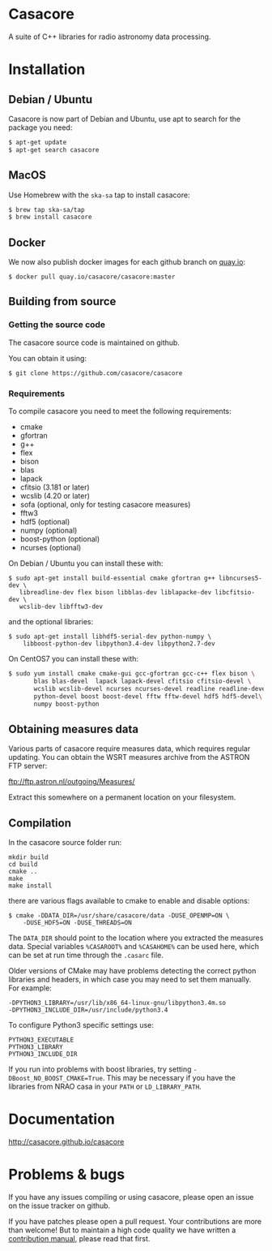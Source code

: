 
# Casacore

A suite of C++ libraries for radio astronomy data processing.


# Installation

## Debian / Ubuntu

Casacore is now part of Debian and Ubuntu, use apt to search for the package you need:
```bash
$ apt-get update
$ apt-get search casacore

```

## MacOS

Use Homebrew with the `ska-sa` tap to install casacore:

```bash
$ brew tap ska-sa/tap
$ brew install casacore
```

## Docker

We now also publish docker images for each github branch on [quay.io](https://quay.io/repository/casacore/casacore):
```
$ docker pull quay.io/casacore/casacore:master
```

## Building from source

### Getting the source code

The casacore source code is maintained on github.

You can obtain it using:

```
$ git clone https://github.com/casacore/casacore
```

### Requirements

To compile casacore you need to meet the following requirements:

* cmake
* gfortran
* g++
* flex 
* bison
* blas
* lapack
* cfitsio (3.181 or later)
* wcslib (4.20 or later)
* sofa (optional, only for testing casacore measures)
* fftw3
* hdf5 (optional)
* numpy (optional)
* boost-python (optional)
* ncurses (optional)

On Debian / Ubuntu you can install these with:
 ``` 
$ sudo apt-get install build-essential cmake gfortran g++ libncurses5-dev \
    libreadline-dev flex bison libblas-dev liblapacke-dev libcfitsio-dev \
    wcslib-dev libfftw3-dev
```

and the optional libraries:
```
$ sudo apt-get install libhdf5-serial-dev python-numpy \
    libboost-python-dev libpython3.4-dev libpython2.7-dev
```

On CentOS7 you can install these with:
 ```bash 
$ sudo yum install cmake cmake-gui gcc-gfortran gcc-c++ flex bison \
        blas blas-devel  lapack lapack-devel cfitsio cfitsio-devel \
        wcslib wcslib-devel ncurses ncurses-devel readline readline-devel\
        python-devel boost boost-devel fftw fftw-devel hdf5 hdf5-devel\
        numpy boost-python 
```

## Obtaining measures data

Various parts of casacore require measures data, which requires regular
updating. You can obtain the WSRT measures archive from the ASTRON FTP server:

ftp://ftp.astron.nl/outgoing/Measures/

Extract this somewhere on a permanent location on your filesystem.


## Compilation

In the casacore source folder run:
```
mkdir build
cd build
cmake ..
make 
make install
```

there are various flags available to cmake to enable and disable options:
```
$ cmake -DDATA_DIR=/usr/share/casacore/data -DUSE_OPENMP=ON \
    -DUSE_HDF5=ON -DUSE_THREADS=ON
```

The `DATA_DIR` should point to the location where you extracted the measures
data. Special variables `%CASAROOT%` and `%CASAHOME%` can be used here, which
can be set at run time through the `.casarc` file.

Older versions of CMake may have problems detecting the correct python
libraries and headers, in which case you may need to set them manually. For
example:
```
-DPYTHON3_LIBRARY=/usr/lib/x86_64-linux-gnu/libpython3.4m.so
-DPYTHON3_INCLUDE_DIR=/usr/include/python3.4
```

To configure Python3 specific settings use:
```
PYTHON3_EXECUTABLE
PYTHON3_LIBRARY
PYTHON3_INCLUDE_DIR
```

If you run into problems with boost libraries, try setting `-DBoost_NO_BOOST_CMAKE=True`. This may be necessary if you have the libraries from NRAO casa in your `PATH` or `LD_LIBRARY_PATH`.


# Documentation

http://casacore.github.io/casacore


# Problems & bugs

If you have any issues compiling or using casacore, please open an issue on
the issue tracker on github.

If you have patches please open a pull request. Your contributions are more
than welcome! But to maintain a high code quality we have written a [contribution
manual](https://github.com/casacore/casacore/blob/master/CONTRIBUTING.md), please read
that first.
